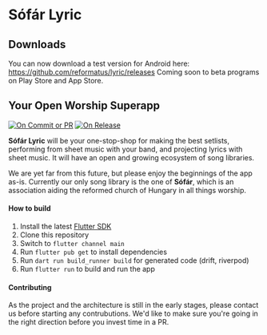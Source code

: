 # Sófár Lyric

## Downloads

You can now download a test version for Android here: https://github.com/reformatus/lyric/releases
Coming soon to beta programs on Play Store and App Store.

## Your Open Worship Superapp

[![On Commit or PR](https://github.com/reformatus/lyric/actions/workflows/on-commit.yml/badge.svg)](https://github.com/reformatus/lyric/actions/workflows/on-commit.yml)
[![On Release](https://github.com/reformatus/lyric/actions/workflows/on-release.yml/badge.svg)](https://github.com/reformatus/lyric/actions/workflows/on-release.yml)

**Sófár Lyric** will be your one-stop-shop for making the best setlists, performing from sheet music with your band, and projecting lyrics with sheet music.
It will have an open and growing ecosystem of song libraries.

We are yet far from this future, but please enjoy the beginnings of the app as-is.
Currently our only song library is the one of **Sófár**, which is an association aiding the reformed church of Hungary in all things worship.

#### How to build

1. Install the latest [Flutter SDK](https://docs.flutter.dev/get-started/install)
2. Clone this repository
3. Switch to `flutter channel main`
4. Run `flutter pub get` to install dependencies
5. Run `dart run build_runner build` for generated code (drift, riverpod)
6. Run `flutter run` to build and run the app

#### Contributing

As the project and the architecture is still in the early stages, please contact us before starting any contrubutions.
We'd like to make sure you're going in the right direction before you invest time in a PR.
